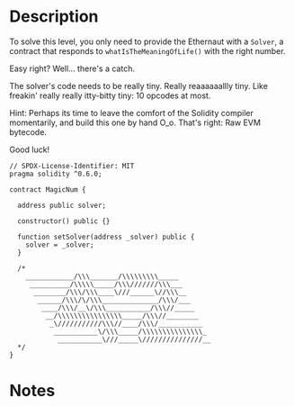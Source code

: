# Description

To solve this level, you only need to provide the Ethernaut with a `Solver`, a contract that responds to `whatIsTheMeaningOfLife()` with the right number.

Easy right? Well... there's a catch.

The solver's code needs to be really tiny. Really reaaaaaallly tiny. Like freakin' really really itty-bitty tiny: 10 opcodes at most.

Hint: Perhaps its time to leave the comfort of the Solidity compiler momentarily, and build this one by hand O_o. That's right: Raw EVM bytecode.

Good luck!

```solidity
// SPDX-License-Identifier: MIT
pragma solidity ^0.6.0;

contract MagicNum {

  address public solver;

  constructor() public {}

  function setSolver(address _solver) public {
    solver = _solver;
  }

  /*
    ____________/\\\_______/\\\\\\\\\_____        
     __________/\\\\\_____/\\\///////\\\___       
      ________/\\\/\\\____\///______\//\\\__      
       ______/\\\/\/\\\______________/\\\/___     
        ____/\\\/__\/\\\___________/\\\//_____    
         __/\\\\\\\\\\\\\\\\_____/\\\//________   
          _\///////////\\\//____/\\\/___________  
           ___________\/\\\_____/\\\\\\\\\\\\\\\_ 
            ___________\///_____\///////////////__
  */
}
```

# Notes

